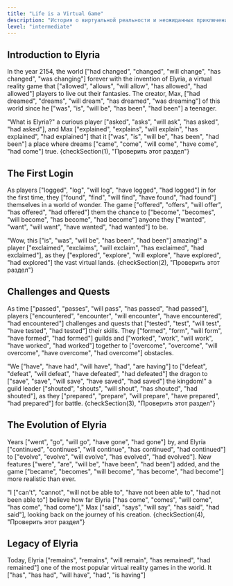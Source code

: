 ```yaml
---
title: "Life is a Virtual Game"
description: "История о виртуальной реальности и неожиданных приключениях"
level: "intermediate"
---
```


## Introduction to Elyria
In the year 2154, the world ["had changed", "changed", "will change", "has changed", "was changing"] forever with the invention of Elyria, a virtual reality game that ["allowed", "allows", "will allow", "has allowed", "had allowed"] players to live out their fantasies. The creator, Max, ["had dreamed", "dreams", "will dream", "has dreamed", "was dreaming"] of this world since he ["was", "is", "will be", "has been", "had been"] a teenager.

"What is Elyria?" a curious player ["asked", "asks", "will ask", "has asked", "had asked"], and Max ["explained", "explains", "will explain", "has explained", "had explained"] that it ["was", "is", "will be", "has been", "had been"] a place where dreams ["came", "come", "will come", "have come", "had come"] true.
{checkSection(1), "Проверить этот раздел"}

## The First Login
As players ["logged", "log", "will log", "have logged", "had logged"] in for the first time, they ["found", "find", "will find", "have found", "had found"] themselves in a world of wonder. The game ["offered", "offers", "will offer", "has offered", "had offered"] them the chance to ["become", "becomes", "will become", "has become", "had become"] anyone they ["wanted", "want", "will want", "have wanted", "had wanted"] to be.

"Wow, this ["is", "was", "will be", "has been", "had been"] amazing!" a player ["exclaimed", "exclaims", "will exclaim", "has exclaimed", "had exclaimed"], as they ["explored", "explore", "will explore", "have explored", "had explored"] the vast virtual lands.
{checkSection(2), "Проверить этот раздел"}

## Challenges and Quests
As time ["passed", "passes", "will pass", "has passed", "had passed"], players ["encountered", "encounter", "will encounter", "have encountered", "had encountered"] challenges and quests that ["tested", "test", "will test", "have tested", "had tested"] their skills. They ["formed", "form", "will form", "have formed", "had formed"] guilds and ["worked", "work", "will work", "have worked", "had worked"] together to ["overcome", "overcome", "will overcome", "have overcome", "had overcome"] obstacles.

"We ["have", "have had", "will have", "had", "are having"] to ["defeat", "defeat", "will defeat", "have defeated", "had defeated"] the dragon to ["save", "save", "will save", "have saved", "had saved"] the kingdom!" a guild leader ["shouted", "shouts", "will shout", "has shouted", "had shouted"], as they ["prepared", "prepare", "will prepare", "have prepared", "had prepared"] for battle.
{checkSection(3), "Проверить этот раздел"}

## The Evolution of Elyria
Years ["went", "go", "will go", "have gone", "had gone"] by, and Elyria ["continued", "continues", "will continue", "has continued", "had continued"] to ["evolve", "evolve", "will evolve", "has evolved", "had evolved"]. New features ["were", "are", "will be", "have been", "had been"] added, and the game ["became", "becomes", "will become", "has become", "had become"] more realistic than ever.

"I ["can't", "cannot", "will not be able to", "have not been able to", "had not been able to"] believe how far Elyria ["has come", "comes", "will come", "has come", "had come"]," Max ["said", "says", "will say", "has said", "had said"], looking back on the journey of his creation.
{checkSection(4), "Проверить этот раздел"}

## Legacy of Elyria
Today, Elyria ["remains", "remains", "will remain", "has remained", "had remained"] one of the most popular virtual reality games in the world. It ["has", "has had", "will have", "had", "is having"]
